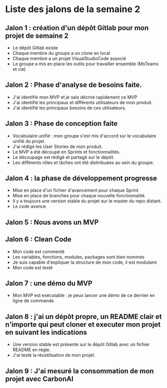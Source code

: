 # Liste des jalons de la semaine 2


## Jalon 1 : création d'un dépôt Gitlab pour mon projet de semaine 2

* Le dépôt Gitlab existe
* Chaque membre du groupe a un clone en local
* Chaque membre a un projet VisualStudioCode associé
* Le groupe a mis en place les outils pour travailler ensemble (MsTeams et cie)


## Jalon 2 : Phase d'analyse de besoins faite.


* J'ai identifié mon MVP et je sais décrire rapidement ce MVP
* J'ai identifié les principaux et différents utilisateurs de mon produit.
* J'ai identifié les principaux besoins de ces utilisateurs.


## Jalon 3 : Phase de conception faite 

* Vocabulaire unifié : mon groupe s'est mis d'accord sur le vocabulaire unifié du projet.
* J'ai rédigé les User Stories de mon produit.
* Le MVP a été découpé en Sprints et fonctionnalités.
* Le découpage est rédigé et partagé sur le dépôt.
* Les différents rôles et tâches ont été distiribuées au sein du groupe.



## Jalon 4 : la phase de développement progresse

* Mise en place d'un fichier d'avancement pour chaque Sprint
* Mise en place de branches pour chaque nouvelle fonctionnalité.
* Il y a toujours une version stable du projet sur le master du repo distant.
* Le code avance 

## Jalon 5 : Nous avons un MVP


## Jalon 6 : Clean Code
*  Mon code est commenté
*  Les variables, fonctions, modules, packages sont bien nommés
*  Je suis capable d'expliquer la structure de mon code, il est modulaire
*  Mon code est testé


## Jalon 7 : une démo du MVP

* Mon MVP est exécutable : je peux lancer une démo de ce dernier en ligne de commande.


## Jalon 8 : j'ai un dépôt propre, un README clair et n'importe qui peut cloner et executer mon projet en suivant les indications

* Une version stable est présente sur le dépôt Gitlab avec un fichier README en règle.
* J'ai testé la réustilisation de mon projet.


## Jalon 9 : J'ai mesuré la consommation de mon projet avec CarbonAI



















